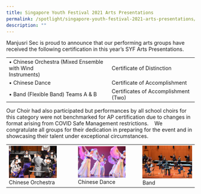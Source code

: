 ```yaml
---
title: Singapore Youth Festival 2021 Arts Presentations
permalink: /spotlight/singapore-youth-festival-2021-arts-presentations/
description: ""
---
```

Manjusri Sec is proud to announce that our performing arts groups have received the following certification in this year’s SYF Arts Presentations.


|                          |                               |
|---------------|--------------------|
| • Chinese Orchestra (Mixed Ensemble with Wind <br>   Instruments) | Certificate of Distinction           |
| • Chinese Dance                                                   | Certificate of Accomplishment        |
| • Band (Flexible Band) Teams A & B                                | Certificates of Accomplishment (Two) |


Our Choir had also participated but performances by all school choirs for this category were not benchmarked for AP certification due to changes in format arising from COVID Safe Management restrictions.    We congratulate all groups for their dedication in preparing for the event and in showcasing their talent under exceptional circumstances.

|   |   |   |
|---|---|---|
| <img src="/images/Spotlight/syf1.png" style="width:75%">  Chinese Orchestra	 |  <img src="/images/Spotlight/syf2.png" style="width:80%"> Chinese Dance 	   |  ![](/images/Spotlight/syf3.png) Band   |

